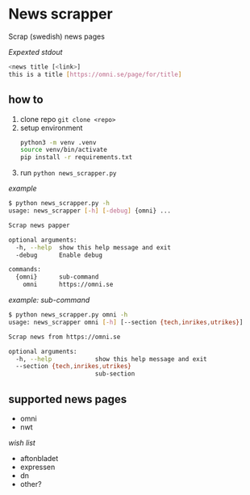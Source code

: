 # News scrapper
Scrap (swedish) news pages

_Expexted stdout_
```bash
<news title [<link>]
this is a title [https://omni.se/page/for/title]
```

## how to
1. clone repo `git clone <repo>`
2. setup environment 
   ```bash
   python3 -m venv .venv
   source venv/bin/activate
   pip install -r requirements.txt
   ```
3. run `python news_scrapper.py`

_example_
```bash
$ python news_scrapper.py -h
usage: news_scrapper [-h] [-debug] {omni} ...

Scrap news papper

optional arguments:
  -h, --help  show this help message and exit
  -debug      Enable debug

commands:
  {omni}      sub-command
    omni      https://omni.se
```

_example: sub-command_
```bash
$ python news_scrapper.py omni -h
usage: news_scrapper omni [-h] [--section {tech,inrikes,utrikes}]

Scrap news from https://omni.se

optional arguments:
  -h, --help            show this help message and exit
  --section {tech,inrikes,utrikes}
                        sub-section
```

## supported news pages
- omni
- nwt


_wish list_
- aftonbladet
- expressen
- dn
- other?
